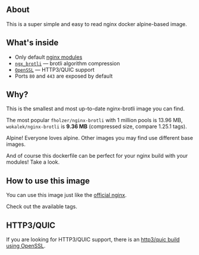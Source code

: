 ## About

This is a super simple and easy to read nginx docker alpine-based image.

## What's inside

- Only default [nginx modules](https://nginx.org/en/docs/)
- [`ngx_brotli`](https://github.com/google/ngx_brotli) — brotli algorithm compression
- [`OpenSSL`](https://github.com/quictls/openssl) — HTTP3/QUIC support
- Ports `80` and `443` are exposed by default

## Why?

This is the smallest and most up-to-date nginx-brotli image you can find.

The most popular `fholzer/nginx-brotli` with 1 million pools is 13.96 MB, `wokalek/nginx-brotli` is **9.36 MB** (compressed size, compare 1.25.1 tags).

Alpine! Everyone loves alpine. Other images you may find use different base images.

And of course this dockerfile can be perfect for your nginx build with your modules! Take a look.

## How to use this image

You can use this image just like the [official nginx](https://hub.docker.com/_/nginx).

Check out the available tags.

## HTTP3/QUIC

If you are looking for HTTP3/QUIC support, there is an [http3/quic build using OpenSSL](https://github.com/wokalek/nginx-brotli/tree/http3).
